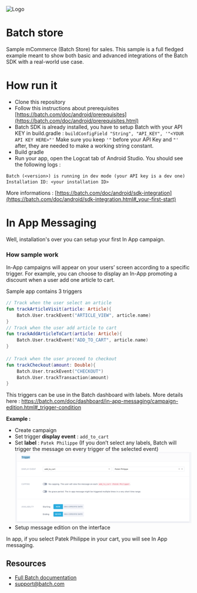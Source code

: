 ![Logo](https://raw.github.com/BatchLabs/batchcast-ios/master/readme_logo.png)

# Batch store
Sample mCommerce (Batch Store) for sales.
This sample is a full fledged example meant to show both basic and advanced integrations of the Batch SDK with a real-world use case.  

# How run it
* Clone this repository
* Follow this instructions about prerequisites [https://batch.com/doc/android/prerequisites](https://batch.com/doc/android/prerequisites.html)
* Batch SDK is already installed, you have to setup Batch with your API KEY in build.gradle : `buildConfigField "String", "API_KEY", '"<YOUR API KEY HERE>"'` Make sure you keep `'"` before your API Key and `"'` after, they are needed to make a working string constant.
* Build gradle
* Run your app, open the Logcat tab of Android Studio. You should see the following logs :

```
Batch (<version>) is running in dev mode (your API key is a dev one)
Installation ID: <your installation ID>
```
More informations : [https://batch.com/doc/android/sdk-integration](https://batch.com/doc/android/sdk-integration.html#_your-first-start)

# In App Messaging

Well, installation's over you can setup your first In App campaign.

### How sample work
In-App campaigns will appear on your users’ screen according to a specific trigger.
For example, you can choose to display an In-App promoting a discount when a user add one article to cart.

Sample app contains 3 triggers 
```kotlin
// Track when the user select an article
fun trackArticleVisit(article: Article){
    Batch.User.trackEvent("ARTICLE_VIEW", article.name)
}
// Track when the user add article to cart
fun trackAddArticleToCart(article: Article){
    Batch.User.trackEvent("ADD_TO_CART", article.name)
}

// Track when the user proceed to checkout
fun trackCheckout(amount: Double){
    Batch.User.trackEvent("CHECKOUT")
    Batch.User.trackTransaction(amount)
}
```
This triggers can be use in the Batch dashboard with labels. 
More details here : https://batch.com/doc/dashboard/in-app-messaging/campaign-edition.html#_trigger-condition

**Example :**
- Create campaign
- Set trigger **display event** : `add_to_cart`
- Set **label** : `Patek Philippe` (If you don’t select any labels, Batch will trigger the message on every trigger of the selected event)
![Example](example_trigger.png)
- Setup message edition on the interface

In app, if you select Patek Philippe in your cart, you will see In App messaging.


## Resources
* [Full Batch documentation](https://dashboard.batch.com/doc)
* [support@batch.com](support@batch.com)
